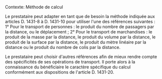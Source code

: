 Contexte: Méthode de calcul

Le prestataire peut adapter en tant que de besoin la méthode indiquée aux articles D. 1431-8 à D. 1431-10 pour utiliser l'une des références suivantes : 1° Pour le transport de personnes : le produit du nombre de passagers par la distance, ou le déplacement ; 2° Pour le transport de marchandises : le produit de la masse par la distance, le produit du volume par la distance, le produit de la surface par la distance, le produit du mètre linéaire par la distance ou le produit du nombre de colis par la distance.

Le prestataire peut choisir d'autres références afin de mieux rendre compte des spécificités de ses opérations de transport. Il porte alors à la connaissance du bénéficiaire le caractère spécifique du calcul conformément aux dispositions de l'article D. 1431-20.